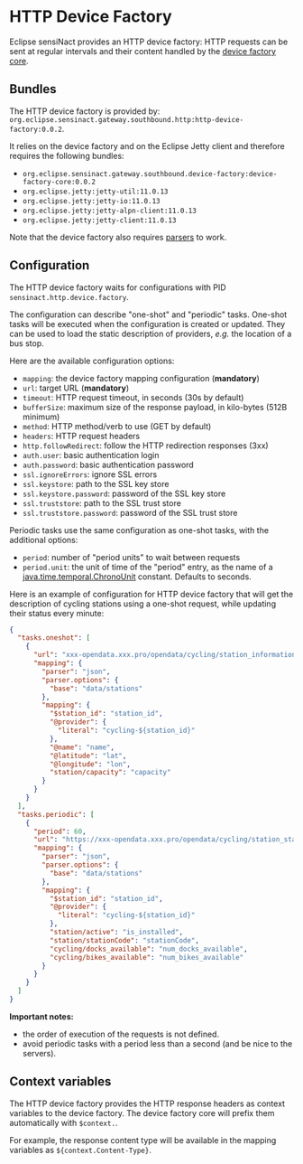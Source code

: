 # HTTP Device Factory

Eclipse sensiNact provides an HTTP device factory: HTTP requests can be sent at regular intervals and their content handled by the [device factory core](../device-factory/core.md).

## Bundles

The HTTP device factory is provided by: `org.eclipse.sensinact.gateway.southbound.http:http-device-factory:0.0.2`.

It relies on the device factory and on the Eclipse Jetty client and therefore requires the following bundles:
* `org.eclipse.sensinact.gateway.southbound.device-factory:device-factory-core:0.0.2`
* `org.eclipse.jetty:jetty-util:11.0.13`
* `org.eclipse.jetty:jetty-io:11.0.13`
* `org.eclipse.jetty:jetty-alpn-client:11.0.13`
* `org.eclipse.jetty:jetty-client:11.0.13`

Note that the device factory also requires [parsers](../device-factory/core.md#parsers) to work.

## Configuration

The HTTP device factory waits for configurations with PID `sensinact.http.device.factory`.

The configuration can describe "one-shot" and "periodic" tasks.
One-shot tasks will be executed when the configuration is created or updated.
They can be used to load the static description of providers, *e.g.* the location of a bus stop.

Here are the available configuration options:
* `mapping`: the device factory mapping configuration (**mandatory**)
* `url`: target URL (**mandatory**)
* `timeout`: HTTP request timeout, in seconds (30s by default)
* `bufferSize`: maximum size of the response payload, in kilo-bytes (512B minimum)
* `method`: HTTP method/verb to use (GET by default)
* `headers`: HTTP request headers
* `http.followRedirect`: follow the HTTP redirection responses (3xx)
* `auth.user`: basic authentication login
* `auth.password`: basic authentication password
* `ssl.ignoreErrors`: ignore SSL errors
* `ssl.keystore`: path to the SSL key store
* `ssl.keystore.password`: password of the SSL key store
* `ssl.truststore`: path to the SSL trust store
* `ssl.truststore.password`: password of the SSL trust store


Periodic tasks use the same configuration as one-shot tasks, with the additional options:
* `period`: number of "period units" to wait between requests
* `period.unit`: the unit of time of the "period" entry, as the name of a [java.time.temporal.ChronoUnit](https://docs.oracle.com/en/java/javase/11/docs/api/java.base/java/time/temporal/ChronoUnit.html) constant. Defaults to seconds.

Here is an example of configuration for HTTP device factory that will get the description of cycling stations using a one-shot request, while updating their status every minute:
```json
{
  "tasks.oneshot": [
    {
      "url": "xxx-opendata.xxx.pro/opendata/cycling/station_information.json",
      "mapping": {
        "parser": "json",
        "parser.options": {
          "base": "data/stations"
        },
        "mapping": {
          "$station_id": "station_id",
          "@provider": {
            "literal": "cycling-${station_id}"
          },
          "@name": "name",
          "@latitude": "lat",
          "@longitude": "lon",
          "station/capacity": "capacity"
        }
      }
    }
  ],
  "tasks.periodic": [
    {
      "period": 60,
      "url": "https://xxx-opendata.xxx.pro/opendata/cycling/station_status.json",
      "mapping": {
        "parser": "json",
        "parser.options": {
          "base": "data/stations"
        },
        "mapping": {
          "$station_id": "station_id",
          "@provider": {
            "literal": "cycling-${station_id}"
          },
          "station/active": "is_installed",
          "station/stationCode": "stationCode",
          "cycling/docks_available": "num_docks_available",
          "cycling/bikes_available": "num_bikes_available"
        }
      }
    }
  ]
}
```

**Important notes:**
* the order of execution of the requests is not defined.
* avoid periodic tasks with a period less than a second (and be nice to the servers).

## Context variables

The HTTP device factory provides the HTTP response headers as context variables to the device factory.
The device factory core will prefix them automatically with `$context.`.

For example, the response content type will be available in the mapping variables as `${context.Content-Type}`.
